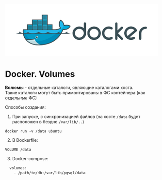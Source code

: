 ![Docker](../../img/docker.png)
# Docker. Volumes


**Волюмы** - отдельные каталоги, являющие каталогами хоста.  
Такие каталоги могут быть примонтированы в ФС контейнера (как *отдельные* ФС)  
 
 Способы создания:  
 1. При запуске, с синхронизацией файлов (на хосте ```/data``` будет расположен в бездне ```/var/lib/..```)  
  ```
  docker run -v /data ubuntu
  ```
 2. В Dockerfile:  
 ```
 VOLUME /data
 ```
 3. Docker-compose:  
```
  volumes: 
    - /path/to/db:/var/lib/pgsql/data
